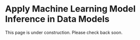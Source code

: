# Apply Machine Learning Model Inference in Data Models

This page is under construction. Please check back soon.
